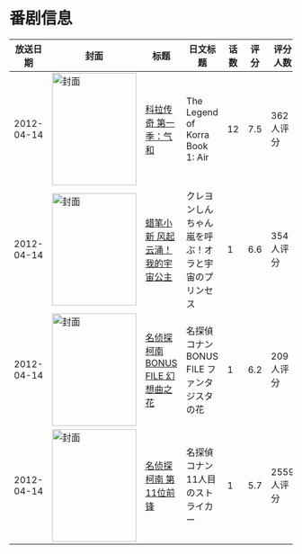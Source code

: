 # 番剧信息

|放送日期|封面|标题|日文标题|话数|评分|评分人数|
|---|---|---|---|---|---|---|
|2012-04-14|<img src="https://lain.bgm.tv/pic/cover/c/ed/16/10599_OOS7z.jpg" alt="封面" style="width:150px;height:200px;object-fit:cover;">|[科拉传奇 第一季：气和](https://bangumi.tv/subject/10599)|The Legend of Korra Book 1: Air|12|7.5|362人评分|
|2012-04-14|<img src="https://lain.bgm.tv/pic/cover/c/19/bc/27555_KwkS2.jpg" alt="封面" style="width:150px;height:200px;object-fit:cover;">|[蜡笔小新 风起云涌！我的宇宙公主](https://bangumi.tv/subject/27555)|クレヨンしんちゃん 嵐を呼ぶ！オラと宇宙のプリンセス|1|6.6|354人评分|
|2012-04-14|<img src="https://lain.bgm.tv/pic/cover/c/8d/b9/38131_mo7GO.jpg" alt="封面" style="width:150px;height:200px;object-fit:cover;">|[名侦探柯南 BONUS FILE 幻想曲之花](https://bangumi.tv/subject/38131)|名探偵コナン BONUS FILE ファンタジスタの花|1|6.2|209人评分|
|2012-04-14|<img src="https://lain.bgm.tv/pic/cover/c/6e/44/49074_ZyAWw.jpg" alt="封面" style="width:150px;height:200px;object-fit:cover;">|[名侦探柯南 第11位前锋](https://bangumi.tv/subject/46940)|名探偵コナン 11人目のストライカー|1|5.7|2559人评分|
